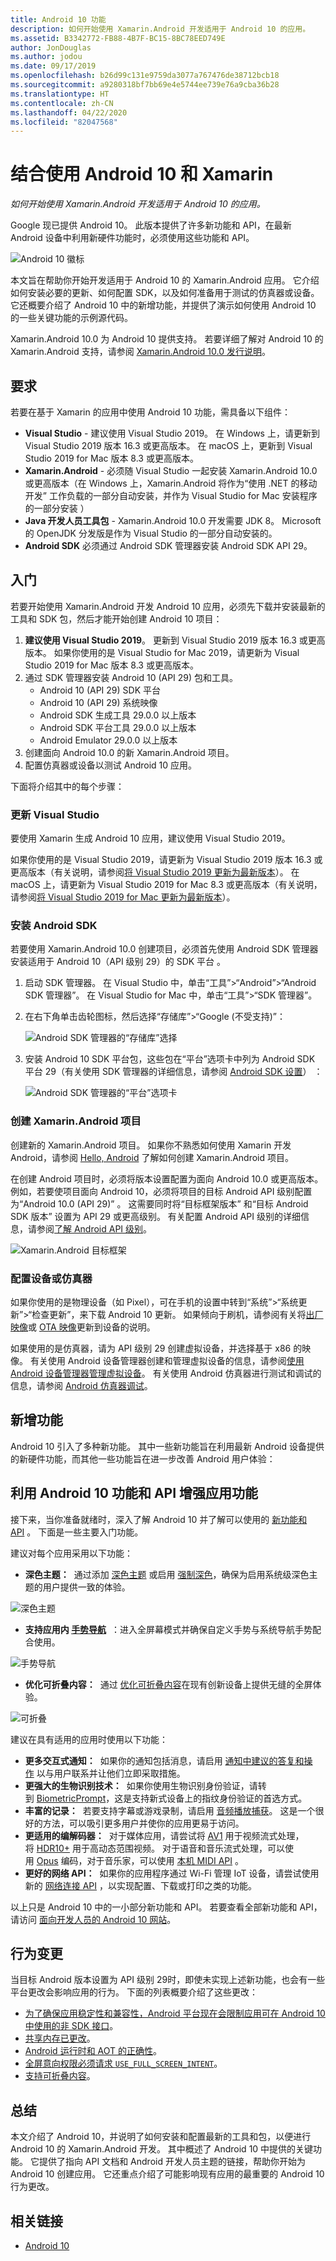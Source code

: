 ```yaml
---
title: Android 10 功能
description: 如何开始使用 Xamarin.Android 开发适用于 Android 10 的应用。
ms.assetid: B3342772-FB88-4B7F-BC15-8BC78EED749E
author: JonDouglas
ms.author: jodou
ms.date: 09/17/2019
ms.openlocfilehash: b26d99c131e9759da3077a767476de38712bcb18
ms.sourcegitcommit: a9280318bf7bb69e4e5744ee739e76a9cba36b28
ms.translationtype: HT
ms.contentlocale: zh-CN
ms.lasthandoff: 04/22/2020
ms.locfileid: "82047568"
---
```

# <a name="android-10-with-xamarin"></a>结合使用 Android 10 和 Xamarin

_如何开始使用 Xamarin.Android 开发适用于 Android 10 的应用。_

Google 现已提供 Android 10。 此版本提供了许多新功能和 API，在最新 Android 设备中利用新硬件功能时，必须使用这些功能和 API。

![Android 10 徽标](~/android/platform/android-10-images/android10_black.png)

本文旨在帮助你开始开发适用于 Android 10 的 Xamarin.Android 应用。 它介绍如何安装必要的更新、如何配置 SDK，以及如何准备用于测试的仿真器或设备。 它还概要介绍了 Android 10 中的新增功能，并提供了演示如何使用 Android 10 的一些关键功能的示例源代码。

Xamarin.Android 10.0 为 Android 10 提供支持。 若要详细了解对 Android 10 的 Xamarin.Android 支持，请参阅 [Xamarin.Android 10.0 发行说明](https://docs.microsoft.com/xamarin/android/release-notes/10/10.0)。

## <a name="requirements"></a>要求

若要在基于 Xamarin 的应用中使用 Android 10 功能，需具备以下组件：

- **Visual Studio** - 建议使用 Visual Studio 2019。 在 Windows 上，请更新到 Visual Studio 2019 版本 16.3 或更高版本。 在 macOS 上，更新到 Visual Studio 2019 for Mac 版本 8.3 或更高版本。
- **Xamarin.Android** - 必须随 Visual Studio 一起安装 Xamarin.Android 10.0 或更高版本（在 Windows 上，Xamarin.Android 将作为“使用 .NET 的移动开发”  工作负载的一部分自动安装，并作为 Visual Studio for Mac 安装程序的一部分安装  ）
- **Java 开发人员工具包** - Xamarin.Android 10.0 开发需要 JDK 8。 Microsoft 的 OpenJDK 分发版是作为 Visual Studio 的一部分自动安装的。
- **Android SDK** 必须通过 Android SDK 管理器安装 Android SDK API 29。

## <a name="get-started"></a>入门

若要开始使用 Xamarin.Android 开发 Android 10 应用，必须先下载并安装最新的工具和 SDK 包，然后才能开始创建 Android 10 项目：

1. **建议使用 Visual Studio 2019**。 更新到 Visual Studio 2019 版本 16.3 或更高版本。 如果你使用的是 Visual Studio for Mac 2019，请更新为 Visual Studio 2019 for Mac 版本 8.3 或更高版本。
2. 通过 SDK 管理器安装 Android 10 (API 29)  包和工具。
    - Android 10 (API 29) SDK 平台
    - Android 10 (API 29) 系统映像
    - Android SDK 生成工具 29.0.0 以上版本
    - Android SDK 平台工具 29.0.0 以上版本
    - Android Emulator 29.0.0 以上版本
3. 创建面向 Android 10.0 的新 Xamarin.Android 项目。
4. 配置仿真器或设备以测试 Android 10 应用。

下面将介绍其中的每个步骤：

### <a name="update-visual-studio"></a>更新 Visual Studio

要使用 Xamarin 生成 Android 10 应用，建议使用 Visual Studio 2019。

如果你使用的是 Visual Studio 2019，请更新为 Visual Studio 2019 版本 16.3 或更高版本（有关说明，请参阅[将 Visual Studio 2019 更新为最新版本](https://docs.microsoft.com/visualstudio/install/update-visual-studio)）。 在 macOS 上，请更新为 Visual Studio 2019 for Mac 8.3 或更高版本（有关说明，请参阅[将 Visual Studio 2019 for Mac 更新为最新版本](https://docs.microsoft.com/visualstudio/mac/update)）。

### <a name="install-the-android-sdk"></a>安装 Android SDK

若要使用 Xamarin.Android 10.0 创建项目，必须首先使用 Android SDK 管理器安装适用于 Android 10（API 级别 29）的 SDK 平台  。

1. 启动 SDK 管理器。 在 Visual Studio 中，单击“工具”>“Android”>“Android SDK 管理器”。  在 Visual Studio for Mac 中，单击“工具”>“SDK 管理器”。 
2. 在右下角单击齿轮图标，然后选择“存储库”>“Google (不受支持)”： 

    ![Android SDK 管理器的“存储库”选择](~/android/platform/android-10-images/sdkrepository.png)

3. 安装 Android 10 SDK 平台包，这些包在“平台”选项卡中列为 Android SDK 平台 29（有关使用 SDK 管理器的详细信息，请参阅 [Android SDK 设置](https://docs.microsoft.com/xamarin/android/get-started/installation/android-sdk)）    ：

    ![Android SDK 管理器的“平台”选项卡](~/android/platform/android-10-images/sdkplatforms.png)

### <a name="create-a-xamarinandroid-project"></a>创建 Xamarin.Android 项目

创建新的 Xamarin.Android 项目。 如果你不熟悉如何使用 Xamarin 开发 Android，请参阅 [Hello, Android](https://docs.microsoft.com/xamarin/android/get-started/hello-android/index) 了解如何创建 Xamarin.Android 项目。

在创建 Android 项目时，必须将版本设置配置为面向 Android 10.0 或更高版本。 例如，若要使项目面向 Android 10，必须将项目的目标 Android API 级别配置为“Android 10.0 (API 29)”  。 这需要同时将“目标框架版本”  和“目标 Android SDK 版本”  设置为 API 29 或更高级别。 有关配置 Android API 级别的详细信息，请参阅[了解 Android API 级别](https://docs.microsoft.com/xamarin/android/app-fundamentals/android-api-levels)。

![Xamarin.Android 目标框架](~/android/platform/android-10-images/targetframework.png)

### <a name="configure-a-device-or-emulator"></a>配置设备或仿真器

如果你使用的是物理设备（如 Pixel），可在手机的设置中转到“系统”>“系统更新”>“检查更新”，来下载 Android 10 更新。 如果倾向于刷机，请参阅有关将[出厂映像](https://developers.google.com/android/images)或 [OTA 映像](https://developers.google.com/android/ota)更新到设备的说明。

如果使用的是仿真器，请为 API 级别 29 创建虚拟设备，并选择基于 x86 的映像。 有关使用 Android 设备管理器创建和管理虚拟设备的信息，请参阅[使用 Android 设备管理器管理虚拟设备](https://docs.microsoft.com/xamarin/android/get-started/installation/android-emulator/device-manager)。 有关使用 Android 仿真器进行测试和调试的信息，请参阅 [Android 仿真器调试](https://docs.microsoft.com/xamarin/android/deploy-test/debugging/debug-on-emulator)。

## <a name="new-features"></a>新增功能

Android 10 引入了多种新功能。 其中一些新功能旨在利用最新 Android 设备提供的新硬件功能，而其他一些功能旨在进一步改善 Android 用户体验：

## <a name="enhance-your-app-with-android-10-features-and-apis"></a>利用 Android 10 功能和 API 增强应用功能

接下来，当你准备就绪时，深入了解 Android 10 并了解可以使用的 [新功能和 API](https://developer.android.com/preview/api-overview.html) 。 下面是一些主要入门功能。

建议对每个应用采用以下功能：

- **深色主题：**  通过添加 [深色主题](https://developer.android.com/preview/features/darktheme) 或启用 [强制深色](https://developer.android.com/preview/features/darktheme#force_dark)，确保为启用系统级深色主题的用户提供一致的体验。

![深色主题](~/android/platform/android-10-images/darktheme.png)

- **支持应用内 [手势导航](https://developer.android.com/preview/features/gesturalnav)**  ：进入全屏幕模式并确保自定义手势与系统导航手势配合使用。

![手势导航](~/android/platform/android-10-images/gesturenavigation.png)

- **优化可折叠内容：**  通过 [优化可折叠内容](https://developer.android.com/preview/features/foldables)在现有创新设备上提供无缝的全屏体验。

![可折叠](~/android/platform/android-10-images/foldable.png)

建议在具有适用的应用时使用以下功能：

- **更多交互式通知：**  如果你的通知包括消息，请启用 [通知中建议的答复和操作](https://developer.android.com/preview/features#smart-suggestions) 以与用户联系并让他们立即采取措施。
- **更强大的生物识别技术：**  如果你使用生物识别身份验证，请转到 [BiometricPrompt](https://developer.android.com/reference/androidx/biometric/BiometricPrompt)，这是支持新式设备上的指纹身份验证的首选方式。
- **丰富的记录：**  若要支持字幕或游戏录制，请启用 [音频播放捕获](https://developer.android.com/preview/features/playback-capture)。 这是一个很好的方法，可以吸引更多用户并使你的应用更易于访问。
- **更适用的编解码器：**  对于媒体应用，请尝试将 [AV1](https://en.wikipedia.org/wiki/AV1) 用于视频流式处理，将 [HDR10+](https://en.wikipedia.org/wiki/High-dynamic-range_video#HDR10+) 用于高动态范围视频。 对于语音和音乐流式处理，可以使用 [Opus](http://opus-codec.org/) 编码，对于音乐家，可以使用 [本机 MIDI API](https://developer.android.com/preview/features/midi) 。
- **更好的网络 API：**  如果你的应用程序通过 Wi-Fi 管理 IoT 设备，请尝试使用新的 [网络连接 API](https://developer.android.com/preview/features#peer2peer) ，以实现配置、下载或打印之类的功能。

以上只是 Android 10 中的一小部分新功能和 API。 若要查看全部新功能和 API，请访问 [面向开发人员的 Android 10 网站](https://developer.android.com/about/versions/10/highlights)。

## <a name="behavior-changes"></a>行为变更

当目标 Android 版本设置为 API 级别 29时，即使未实现上述新功能，也会有一些平台更改会影响应用的行为。 下面的列表概要介绍了这些更改：

- [为了确保应用稳定性和兼容性，Android 平台现在会限制应用可在 Android 10 中使用的非 SDK 接口](https://developer.android.com/about/versions/10/behavior-changes-10#non-sdk-restrictions)。
- [共享内存已更改](https://developer.android.com/about/versions/10/behavior-changes-10#shared-memory)。
- [Android 运行时和 AOT 的正确性](https://developer.android.com/about/versions/10/behavior-changes-10#system-only-oat)。
- [全屏意向权限必须请求 `USE_FULL_SCREEN_INTENT`](https://developer.android.com/about/versions/10/behavior-changes-10#full-screen-intents)。
- [支持可折叠内容](https://developer.android.com/about/versions/10/behavior-changes-10#foldables)。

## <a name="summary"></a>总结

本文介绍了 Android 10，并说明了如何安装和配置最新的工具和包，以便进行 Android 10 的 Xamarin.Android 开发。 其中概述了 Android 10 中提供的关键功能。 它提供了指向 API 文档和 Android 开发人员主题的链接，帮助你开始为 Android 10 创建应用。 它还重点介绍了可能影响现有应用的最重要的 Android 10 行为更改。

## <a name="related-links"></a>相关链接

- [Android 10](https://developer.android.com/about/versions/10)
